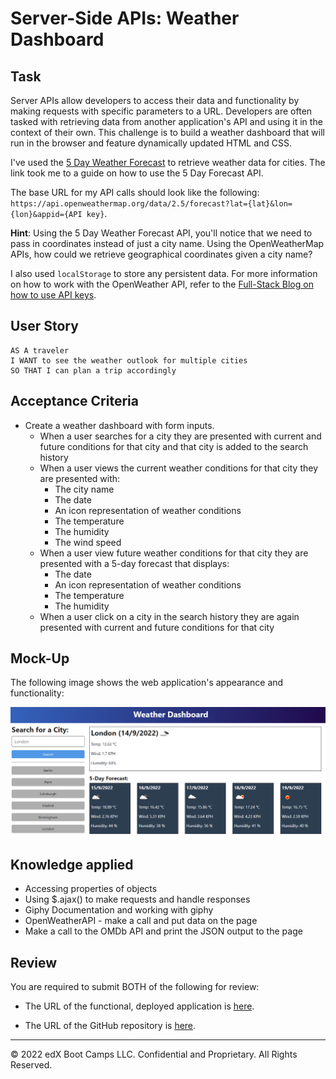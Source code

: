 # Server-Side APIs: Weather Dashboard

## Task

Server APIs allow developers to access their data and functionality by making requests with specific parameters to a URL. Developers are often tasked with retrieving data from another application's API and using it in the context of their own. This challenge is to build a weather dashboard that will run in the browser and feature dynamically updated HTML and CSS.

I've used the [5 Day Weather Forecast](https://openweathermap.org/forecast5) to retrieve weather data for cities. The link took me to a guide on how to use the 5 Day Forecast API.

The base URL for my API calls should look like the following: `https://api.openweathermap.org/data/2.5/forecast?lat={lat}&lon={lon}&appid={API key}`.

**Hint**: Using the 5 Day Weather Forecast API, you'll notice that we need to pass in coordinates instead of just a city name. Using the OpenWeatherMap APIs, how could we retrieve geographical coordinates given a city name?

I also used `localStorage` to store any persistent data. For more information on how to work with the OpenWeather API, refer to the [Full-Stack Blog on how to use API keys](https://coding-boot-camp.github.io/full-stack/apis/how-to-use-api-keys).

## User Story

```text
AS A traveler
I WANT to see the weather outlook for multiple cities
SO THAT I can plan a trip accordingly
```

## Acceptance Criteria

* Create a weather dashboard with form inputs.
  * When a user searches for a city they are presented with current and future conditions for that city and that city is added to the search history
  * When a user views the current weather conditions for that city they are presented with:
    * The city name
    * The date
    * An icon representation of weather conditions
    * The temperature
    * The humidity
    * The wind speed
  * When a user view future weather conditions for that city they are presented with a 5-day forecast that displays:
    * The date
    * An icon representation of weather conditions
    * The temperature
    * The humidity
  * When a user click on a city in the search history they are again presented with current and future conditions for that city

## Mock-Up

The following image shows the web application's appearance and functionality:

![The weather app includes a search option, a list of cities, and a five-day forecast and current weather conditions for London.](./assets/10-server-side-apis-challenge-demo.png)

## Knowledge applied

* Accessing properties of objects
* Using $.ajax() to make requests and handle responses
* Giphy Documentation and working with giphy
* OpenWeatherAPI - make a call and put data on the page
* Make a call to the OMDb API and print the JSON output to the page

## Review

You are required to submit BOTH of the following for review:

* The URL of the functional, deployed application is [here](https://inaciobanu.github.io/Weather-Dashboard/).

* The URL of the GitHub repository is [here](https://github.com/inaciobanu/Weather-Dashboard).

---

© 2022 edX Boot Camps LLC. Confidential and Proprietary. All Rights Reserved.
